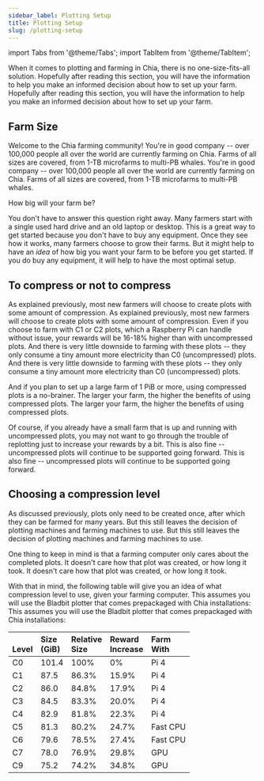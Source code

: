 ```yaml
---
sidebar_label: Plotting Setup
title: Plotting Setup
slug: /plotting-setup
---
```


import Tabs from '@theme/Tabs';
import TabItem from '@theme/TabItem';

When it comes to plotting and farming in Chia, there is no one-size-fits-all solution. Hopefully after reading this section, you will have the information to help you make an informed decision about how to set up your farm. Hopefully after reading this section, you will have the information to help you make an informed decision about how to set up your farm.

## Farm Size

Welcome to the Chia farming community! You're in good company -- over 100,000 people all over the world are currently farming on Chia. Farms of all sizes are covered, from 1-TB microfarms to multi-PB whales. You're in good company -- over 100,000 people all over the world are currently farming on Chia. Farms of all sizes are covered, from 1-TB microfarms to multi-PB whales.

How big will your farm be?

You don't have to answer this question right away. Many farmers start with a single used hard drive and an old laptop or desktop. This is a great way to get started because you don't have to buy any equipment. Once they see how it works, many farmers choose to grow their farms. But it might help to have an _idea_ of how big you want your farm to be before you get started. If you do buy any equipment, it will help to have the most optimal setup.

## To compress or not to compress

As explained previously, most new farmers will choose to create plots with some amount of compression. As explained previously, most new farmers will choose to create plots with some amount of compression. Even if you choose to farm with C1 or C2 plots, which a Raspberry Pi can handle without issue, your rewards will be 16-18% higher than with uncompressed plots. And there is very little downside to farming with these plots -- they only consume a tiny amount more electricity than C0 (uncompressed) plots. And there is very little downside to farming with these plots -- they only consume a tiny amount more electricity than C0 (uncompressed) plots.

And if you plan to set up a large farm of 1 PiB or more, using compressed plots is a no-brainer. The larger your farm, the higher the benefits of using compressed plots. The larger your farm, the higher the benefits of using compressed plots.

Of course, if you already have a small farm that is up and running with uncompressed plots, you may not want to go through the trouble of replotting just to increase your rewards by a bit. This is also fine -- uncompressed plots will continue to be supported going forward. This is also fine -- uncompressed plots will continue to be supported going forward.

## Choosing a compression level

As discussed previously, plots only need to be created once, after which they can be farmed for many years. But this still leaves the decision of plotting machines and farming machines to use. But this still leaves the decision of plotting machines and farming machines to use.

One thing to keep in mind is that a farming computer only cares about the completed plots. It doesn't care how that plot was created, or how long it took. It doesn't care how that plot was created, or how long it took.

With that in mind, the following table will give you an idea of what compression level to use, given your farming computer. This assumes you will use the Bladbit plotter that comes prepackaged with Chia installations: This assumes you will use the Bladbit plotter that comes prepackaged with Chia installations:

| <br />Level | Size <br />(GiB) | Relative <br />Size   | Reward <br />Increase | Farm <br /> With |
| :---------- | :---------------------------------- | :-------------------- | :-------------------- | :--------------- |
| C0          | 101.4               | 100%                  | 0%                    | Pi 4             |
| C1          | 87.5                | 86.3% | 15.9% | Pi 4             |
| C2          | 86.0                | 84.8% | 17.9% | Pi 4             |
| C3          | 84.5                | 83.3% | 20.0% | Pi 4             |
| C4          | 82.9                | 81.8% | 22.3% | Pi 4             |
| C5          | 81.3                | 80.2% | 24.7% | Fast CPU         |
| C6          | 79.6                | 78.5% | 27.4% | Fast CPU         |
| C7          | 78.0                | 76.9% | 29.8% | GPU              |
| C9          | 75.2                | 74.2% | 34.8% | GPU              |
